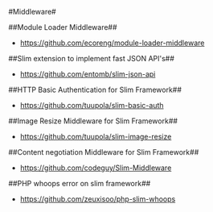 #Middleware#

##Module Loader Middleware##
- https://github.com/ecoreng/module-loader-middleware

##Slim extension to implement fast JSON API's##
- https://github.com/entomb/slim-json-api

##HTTP Basic Authentication for Slim Framework##
- https://github.com/tuupola/slim-basic-auth

##Image Resize Middleware for Slim Framework##
- https://github.com/tuupola/slim-image-resize

##Content negotiation Middleware for Slim Framework##
- https://github.com/codeguy/Slim-Middleware

##PHP whoops error on slim framework##
- https://github.com/zeuxisoo/php-slim-whoops
